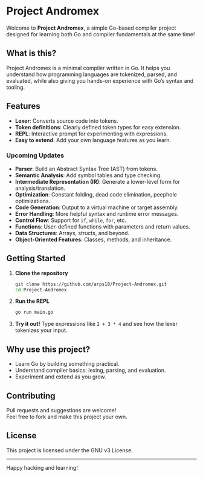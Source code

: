 # Project Andromex

Welcome to **Project Andromex**, a simple Go-based compiler project designed for learning both Go and compiler fundamentals at the same time!

## What is this?

Project Andromex is a minimal compiler written in Go. It helps you understand how programming languages are tokenized, parsed, and evaluated, while also giving you hands-on experience with Go’s syntax and tooling.

## Features

- **Lexer**: Converts source code into tokens.
- **Token definitions**: Clearly defined token types for easy extension.
- **REPL**: Interactive prompt for experimenting with expressions.
- **Easy to extend**: Add your own language features as you learn.

### Upcoming Updates

- **Parser**: Build an Abstract Syntax Tree (AST) from tokens.
- **Semantic Analysis**: Add symbol tables and type checking.
- **Intermediate Representation (IR)**: Generate a lower-level form for analysis/translation.
- **Optimization**: Constant folding, dead code elimination, peephole optimizations.
- **Code Generation**: Output to a virtual machine or target assembly.
- **Error Handling**: More helpful syntax and runtime error messages.
- **Control Flow**: Support for `if`, `while`, `for`, etc.
- **Functions**: User-defined functions with parameters and return values.
- **Data Structures**: Arrays, structs, and beyond.
- **Object-Oriented Features**: Classes, methods, and inheritance.

## Getting Started

1. **Clone the repository**

   ```bash
   git clone https://github.com/arps18/Project-Andromex.git
   cd Project-Andromex
   ```

2. **Run the REPL**

   ```bash
   go run main.go
   ```

3. **Try it out!**
   Type expressions like `2 + 3 * 4` and see how the lexer tokenizes your input.

## Why use this project?

- Learn Go by building something practical.
- Understand compiler basics: lexing, parsing, and evaluation.
- Experiment and extend as you grow.

## Contributing

Pull requests and suggestions are welcome!  
Feel free to fork and make this project your own.

## License

This project is licensed under the GNU v3 License.

---

Happy hacking and learning!
